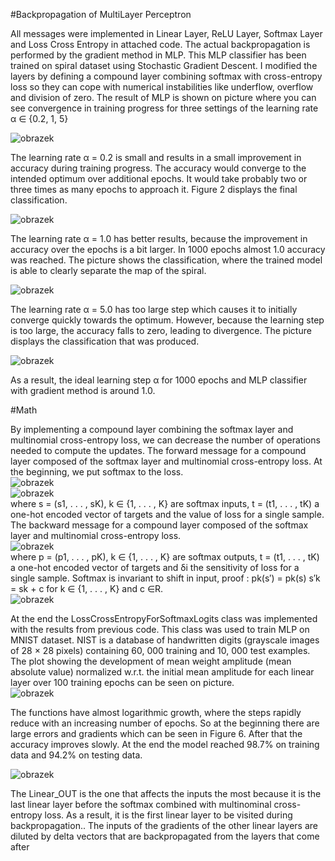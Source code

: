 #Backpropagation of MultiLayer Perceptron

 All messages were implemented in Linear Layer, ReLU Layer, Softmax Layer and Loss Cross Entropy in attached code. 
 The actual backpropagation is performed by the gradient method in MLP. This MLP classifier has been trained on 
 spiral dataset using Stochastic Gradient Descent. I modified the layers by defining a compound layer combining softmax
 with cross-entropy loss so they can cope with numerical instabilities
 like underflow, overflow and division of zero. The result of MLP is shown on picture where you can see convergence in training progress for three 
 settings of the learning rate α ∈ {0.2, 1, 5}<br />

 ![obrazek](https://github.com/user-attachments/assets/54e83d3c-c14d-4f8f-acdb-161aec37f215)<br />

The learning rate α = 0.2 is small and results in a small improvement in accuracy
 during training progress. The accuracy would converge to the intended optimum over
 additional epochs. It would take probably two or three times as many epochs to approach it.
 Figure 2 displays the final classification.<br />

 ![obrazek](https://github.com/user-attachments/assets/295dadc9-5cee-4299-bdf7-287019b273d5)<br />

 The learning rate α = 1.0 has better results, because the improvement in accuracy over
 the epochs is a bit larger. In 1000 epochs almost 1.0 accuracy was reached. The picture shows
 the classification, where the trained model is able to clearly separate the map of the spiral.<br />

![obrazek](https://github.com/user-attachments/assets/4dd4b9b3-94d9-4f7a-80d7-c0caaae9a3b7)<br />

The learning rate α = 5.0 has too large step which causes it to initially converge
 quickly towards the optimum. However, because the learning step is too large, the accuracy
 falls to zero, leading to divergence. The picture displays the classification that was produced.<br />

![obrazek](https://github.com/user-attachments/assets/e9689470-0718-42c2-beb2-fe8385e6c5f8)<br />

 As a result, the ideal learning step α for 1000 epochs and MLP classifier with gradient
 method is around 1.0.

 #Math 

 By implementing a compound layer combining the softmax layer and multinomial
 cross-entropy loss, we can decrease the number of operations needed to compute the updates.
 The forward message for a compound layer composed of the softmax layer and multinomial cross-entropy loss. At the beginning, we put
 softmax to the loss.<br />
![obrazek](https://github.com/user-attachments/assets/fad41173-4e2b-41ab-9952-949be2744827)<br />
![obrazek](https://github.com/user-attachments/assets/e245857c-b669-4403-bc05-bd7eb26912cf)<br />
where s = (s1, . . . , sK), k ∈ {1, . . . , K} are softmax inputs, t = (t1, . . . , tK) a
 one-hot encoded vector of targets and the value of loss for a single sample.
 The backward message for a compound layer composed of the softmax layer and
 multinomial cross-entropy loss.<br />
 ![obrazek](https://github.com/user-attachments/assets/354f1b6b-138b-46ba-972d-65db75032ff7)<br />
  where p = (p1, . . . , pK), k ∈ {1, . . . , K} are softmax outputs, t = (t1, . . . , tK) a
 one-hot encoded vector of targets and δi the sensitivity of loss for a single sample.
 Softmax is invariant to shift in input, proof : pk(s′) = pk(s) s′k = sk + c for k ∈ {1, . . .
 , K} and c ∈R.<br />
 ![obrazek](https://github.com/user-attachments/assets/ae7ded8b-2ddc-467c-af22-3cfda0c0c28b)<br />

 At the end the LossCrossEntropyForSoftmaxLogits
 class was implemented with the results from previous code. This class was used to train MLP on MNIST dataset.
 NIST is a database of handwritten digits (grayscale images of 28 × 28 pixels) containing 60, 000 training and 10, 000 test examples.
 The plot showing the development of mean weight amplitude (mean absolute value)
 normalized w.r.t. the initial mean amplitude for each linear layer over 100 training epochs can be seen on picture.<br />
![obrazek](https://github.com/user-attachments/assets/fea7a0a1-0a55-4bff-8b13-4155d2348e85)<br />

 The functions have almost logarithmic growth, where the steps rapidly reduce with an
 increasing number of epochs. So at the beginning there are large errors and gradients which
 can be seen in Figure 6. After that the accuracy improves slowly. At the end the model
 reached 98.7% on training data and 94.2% on testing data.

 ![obrazek](https://github.com/user-attachments/assets/895d265a-d37b-4c42-aab3-105efe824d3d)

  The Linear_OUT is the one that affects the inputs the most because it is the last linear
 layer before the softmax combined with multinominal cross-entropy loss. As a result, it is the
 first linear layer to be visited during backpropagation.. The inputs of the gradients of the
 other linear layers are diluted by delta vectors that are backpropagated from the layers that
 come after




